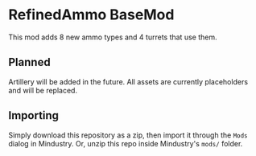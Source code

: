# RefinedAmmo BaseMod
This mod adds 8 new ammo types and 4 turrets that use them. 

## Planned
Artillery will be added in the future.
All assets are currently placeholders and will be replaced.

## Importing

Simply download this repository as a zip, then import it through the `Mods` dialog in Mindustry. Or, unzip this repo inside Mindustry's `mods/` folder.

